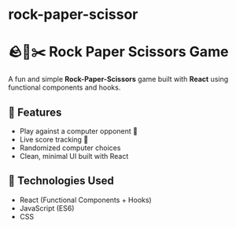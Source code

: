# rock-paper-scissor
# 🪨📄✂️ Rock Paper Scissors Game

A fun and simple **Rock-Paper-Scissors** game built with **React** using functional components and hooks.

## 🚀 Features

- Play against a computer opponent 🤖
- Live score tracking 🧮
- Randomized computer choices
- Clean, minimal UI built with React

## 🧠 Technologies Used

- React (Functional Components + Hooks)
- JavaScript (ES6)
- CSS
